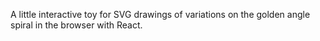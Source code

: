 A little interactive toy for SVG drawings of variations on the golden angle spiral in the browser with React.
